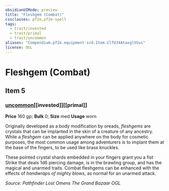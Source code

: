 ```yaml
---
obsidianUIMode: preview
title: "Fleshgem (Combat)"
cssclasses: pf2e,pf2e-spell
tags:
  - trait/invested
  - trait/primal
  - trait/uncommon
aliases: "Compendium.pf2e.equipment-srd.Item.ClfUJ4AtaxglVGvs"
license: OGL
---
```

# Fleshgem (Combat)
## Item 5
### [uncommon](uncommon "Uncommon Rarity Trait")[[invested]][[primal]]


**Price** 160 gp; 
**Bulk** 0; **Size** med
**Usage** worn

Originally developed as a body modification by oreads, _fleshgems_ are crystals that can be implanted in the skin of a creature of any ancestry. While a _fleshgem_ can be applied anywhere on the body for cosmetic purposes, the most common usage among adventurers is to implant them at the base of the fingers, to be used like brass knuckles.

These pointed crystal shards embedded in your fingers grant you a fist Strike that deals 1d6 piercing damage, is in the brawling group, and has the magical and unarmed traits. Combat fleshgems can be enhanced with the effects of _handwraps of mighty blows_, as normal for an unarmed attack.

*Source: Pathfinder Lost Omens The Grand Bazaar*
*OGL*